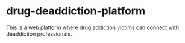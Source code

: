 # drug-deaddiction-platform
This is a web platform where drug addiction victims can connect with deaddiction professionals. 
